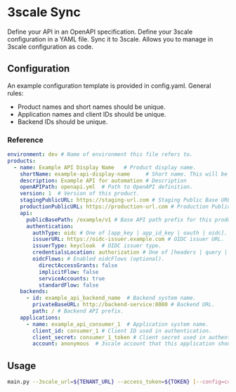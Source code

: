 3scale Sync
===

Define your API in an OpenAPI specification. Define your 3scale configuration in a YAML file. Sync it to 3scale. Allows
you to manage in 3scale configuration as code.

## Configuration

An example configuration template is provided in config.yaml. General rules:

- Product names and short names should be unique.
- Application names and client IDs should be unique.
- Backend IDs should be unique.

### Reference

```yaml
environment: dev # Name of environment this file refers to.
products:
  - name: Example API Display Name   # Product display name.
    shortName: example-api-display-name     # Short name. This will be used as the system name.
    description: Example API for automation # Description
    openAPIPath: openapi.yml  # Path to OpenAPI definition.
    version: 1  # Version of this product.
    stagingPublicURL: https://staging-url.com # Staging Public Base URL (optional)
    productionPublicURL: https://production-url.com # Production Public Base URL (optional)
    api:
      publicBasePath: /example/v1 # Base API path prefix for this product in the tenant.
      authentication:
        authType: oidc # One of [app_key | app_id_key | oauth | oidc].
        issuerURL: https://oidc-issuer.example.com # OIDC issuer URL.
        issuerType: keycloak  # OIDC issuer type.
        credentialsLocation: authorization # One of [headers | query | authorization].
        oidcFlows: # Enabled oidcFlows (optional).
          directAccessGrants: false
          implicitFlow: false
          serviceAccounts: true
          standardFlow: false
    backends:
      - id: example_api_backend_name  # Backend system name.
        privateBaseURL: http://backend-service:8080 # Backend URL.
        path: / # Backend API prefix.
    applications:
      - name: example_api_consumer_1  # Application system name.
        client_id: consumer_1 # Client ID used in authentication.
        client_secret: consumer_1_token # Client secret used in authentication.
        account: anonymous  # 3scale account that this application should be created under.
```

## Usage

```bash
main.py --3scale_url=${TENANT_URL} --access_token=${TOKEN} [--config=config.yml]
```
